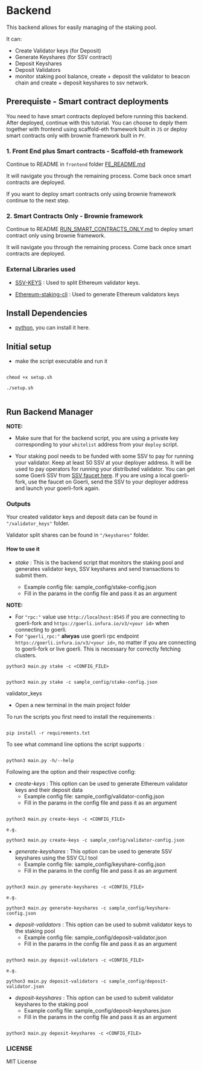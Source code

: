 # Backend

This backend allows for easily managing of the staking pool.

It can:

- Create Validator keys (for Deposit)
- Generate Keyshares (for SSV contract)
- Deposit Keyshares
- Deposit Validators
- monitor staking pool balance, create + deposit the validator to beacon chain and create + deposit keyshares to ssv network.

## Prerequiste - Smart contract deployments

You need to have smart contracts deployed before running this backend. After deployed, continue with this tutorial. You can choose to deply them together with frontend using scaffold-eth framework built in `JS` or deploy smart contracts only with brownie framework built in `PY`.

### 1. Front End plus Smart contracts - Scaffold-eth framework

Continue to README in `frontend` folder [FE_README.md](/frontend/README.md)

It will navigate you through the remaining process. Come back once smart contracts are deployed.

If you want to deploy smart contracts only using brownie framework continue to the next step.

### 2. Smart Contracts Only - Brownie framework

Continue to README [RUN_SMART_CONTRACTS_ONLY.md](/RUN_SMART_CONTRACTS_ONLY.md) to deploy smart contract only using brownie framework.

It will navigate you through the remaining process. Come back once smart contracts are deployed.

### External Libraries used

- [SSV-KEYS](https://github.com/bloxapp/ssv-keys.git) : Used to split Ethereum validator keys.

- [Ethereum-staking-cli](https://github.com/ethereum/staking-deposit-cli.git) : Used to generate Ethereum validators keys

## Install Dependencies

- [python](https://www.python.org/downloads/), you can install it here.

## Initial setup

- make the script executable and run it

```

chmod +x setup.sh

./setup.sh


```

## Run Backend Manager

**NOTE:**

- Make sure that for the backend script, you are using a private key corresponding to your `whitelist` address from your `deploy` script.

- Your staking pool needs to be funded with some SSV to pay for running your validator. Keep at least 50 SSV at your deployer address. It will be used to pay operators for running your distributed validator. You can get some Goerli SSV from [SSV faucet here](https://faucet.ssv.network/). If you are using a local goerli-fork, use the faucet on Goerli, send the SSV to your deployer address and launch your goerli-fork again.

### Outputs

Your created validator keys and deposit data can be found in `"/validator_keys"` folder.

Validator split shares can be found in `"/keyshares"` folder.

#### How to use it

- _stake_ : This is the backend script that monitors the staking pool and generates validator keys, SSV keyshares and send transactions to submit them.

  - Example config file: sample_config/stake-config.json
  - Fill in the params in the config file and pass it as an argument

**NOTE:**

- For `"rpc:"` value use `http://localhost:8545` if you are connecting to goerli-fork and `https://goerli.infura.io/v3/<your id>` when connecting to goerli.
- For `"goerli_rpc:"` **alwyas** use goerli rpc endpoint `https://goerli.infura.io/v3/<your id>`, no matter if you are connecting to goerli-fork or live goerli. This is necessary for correctly fetching clusters.

```
python3 main.py stake -c <CONFIG_FILE>


python3 main.py stake -c sample_config/stake-config.json

```

validator_keys

- Open a new terminal in the main project folder

To run the scripts you first need to install the requirements :

```

pip install -r requirements.txt

```

To see what command line options the script supports :

```

python3 main.py -h/--help

```

Following are the option and their respective config:

- _create-keys_ : This option can be used to generate Ethereum validator keys and their deposit data
  - Example config file: sample_config/validator-config.json
  - Fill in the params in the config file and pass it as an argument

```

python3 main.py create-keys -c <CONFIG_FILE>

e.g.

python3 main.py create-keys -c sample_config/validator-config.json

```

- _generate-keyshares_ : This option can be used to generate SSV keyshares using the SSV CLI tool
  - Example config file: sample_config/keyshare-config.json
  - Fill in the params in the config file and pass it as an argument

```

python3 main.py generate-keyshares -c <CONFIG_FILE>

e.g.

python3 main.py generate-keyshares -c sample_config/keyshare-config.json

```

- _deposit-validators_ : This option can be used to submit validator keys to the staking pool
  - Example config file: sample_config/deposit-validator.json
  - Fill in the params in the config file and pass it as an argument

```

python3 main.py deposit-validators -c <CONFIG_FILE>

e.g.

python3 main.py deposit-validators -c sample_config/deposit-validator.json

```

- _deposit-keyshares_ : This option can be used to submit validator keyshares to the staking pool
  - Example config file: sample_config/deposit-keyshares.json
  - Fill in the params in the config file and pass it as an argument

```

python3 main.py deposit-keyshares -c <CONFIG_FILE>

```

### LICENSE

MIT License

